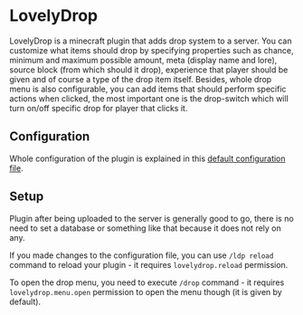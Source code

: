 # LovelyDrop
LovelyDrop is a minecraft plugin that adds drop system to a server.
You can customize what items should drop by specifying properties such as
chance, minimum and maximum possible amount, meta (display name and lore),
source block (from which should it drop), experience that player should be given
and of course a type of the drop item itself. Besides, whole drop menu is also
configurable, you can add items that should perform specific actions when clicked, 
the most important one is the drop-switch which will turn on/off specific drop for player
that clicks it.
## Configuration
Whole configuration of the plugin is explained in this
[default configuration file](https://github.com/zrdzn/LovelyDrop/blob/master/plugin/src/main/resources/config.yml).
## Setup
Plugin after being uploaded to the server is generally good to go, there is no need to 
set a database or something like that because it does not rely on any.

If you made changes to the configuration file, you can use `/ldp reload` command
to reload your plugin - it requires `lovelydrop.reload` permission.

To open the drop menu, you need to execute `/drop` command - it requires `lovelydrop.menu.open`
permission to open the menu though (it is given by default).
